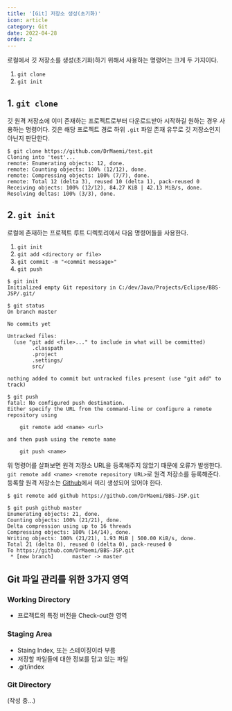 ```yaml
---
title: '[Git] 저장소 생성(초기화)'
icon: article
category: Git
date: 2022-04-28
order: 2
---
```


로컬에서 깃 저장소를 생성(초기화)하기 위해서 사용하는 명령어는 크게 두 가지이다.
1. `git clone`
2. `git init`

## 1. `git clone`
깃 원격 저장소에 이미 존재하는 프로젝트로부터 다운로드받아 시작하길 원하는 경우 사용하는 명령어다. 깃은 해당 프로젝트 경로 하위 `.git` 파일 존재 유무로 깃 저장소인지 아닌지 판단한다.

```sh:no-line-numbers
$ git clone https://github.com/DrMaemi/test.git
Cloning into 'test'...
remote: Enumerating objects: 12, done.
remote: Counting objects: 100% (12/12), done.
remote: Compressing objects: 100% (7/7), done.
remote: Total 12 (delta 3), reused 10 (delta 1), pack-reused 0
Receiving objects: 100% (12/12), 84.27 KiB | 42.13 MiB/s, done.
Resolving deltas: 100% (3/3), done.
```

## 2. `git init`
로컬에 존재하는 프로젝트 루트 디렉토리에서 다음 명령어들을 사용한다.

1. `git init`
2. `git add <directory or file>`
3. `git commit -m "<commit message>"`
4. `git push`

```sh:no-line-numbers
$ git init
Initialized empty Git repository in C:/dev/Java/Projects/Eclipse/BBS-JSP/.git/

$ git status
On branch master

No commits yet

Untracked files:
  (use "git add <file>..." to include in what will be committed)
        .classpath
        .project
        .settings/
        src/

nothing added to commit but untracked files present (use "git add" to track)

$ git push
fatal: No configured push destination.
Either specify the URL from the command-line or configure a remote repository using

    git remote add <name> <url>

and then push using the remote name

    git push <name>
```

위 명령어를 살펴보면 원격 저장소 URL을 등록해주지 않았기 때문에 오류가 발생한다. `git remote add <name> <remote repository URL>`로 원격 저장소를 등록해준다. 등록할 원격 저장소는 [Github](https://github.com/)에서 미리 생성되어 있어야 한다.

```sh:no-line-numbers
$ git remote add github https://github.com/DrMaemi/BBS-JSP.git

$ git push github master
Enumerating objects: 21, done.
Counting objects: 100% (21/21), done.
Delta compression using up to 16 threads
Compressing objects: 100% (14/14), done.
Writing objects: 100% (21/21), 1.93 MiB | 500.00 KiB/s, done.
Total 21 (delta 0), reused 0 (delta 0), pack-reused 0
To https://github.com/DrMaemi/BBS-JSP.git
 * [new branch]      master -> master
```

## Git 파일 관리를 위한 3가지 영역
### Working Directory
- 프로젝트의 특정 버전을 Check-out한 영역

### Staging Area
- Staing Index, 또는 스테이징이라 부름
- 저장할 파일들에 대한 정보를 담고 있는 파일
- .git/index

### Git Directory
(작성 중...)
